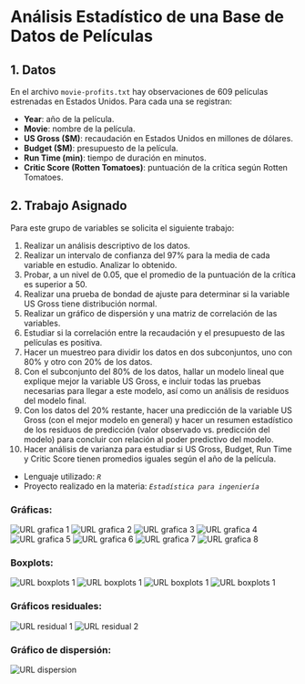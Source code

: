 # Análisis Estadístico de una Base de Datos de Películas

## 1. Datos

En el archivo `movie-profits.txt` hay observaciones de 609 películas estrenadas en Estados Unidos. Para cada una se registran:

- **Year**: año de la película.
- **Movie**: nombre de la película.
- **US Gross ($M)**: recaudación en Estados Unidos en millones de dólares.
- **Budget ($M)**: presupuesto de la película.
- **Run Time (min)**: tiempo de duración en minutos.
- **Critic Score (Rotten Tomatoes)**: puntuación de la crítica según Rotten Tomatoes.

## 2. Trabajo Asignado

Para este grupo de variables se solicita el siguiente trabajo:

1. Realizar un análisis descriptivo de los datos.
2. Realizar un intervalo de confianza del 97% para la media de cada variable en estudio. Analizar lo obtenido.
3. Probar, a un nivel de 0.05, que el promedio de la puntuación de la crítica es superior a 50.
4. Realizar una prueba de bondad de ajuste para determinar si la variable US Gross tiene distribución normal.
5. Realizar un gráfico de dispersión y una matriz de correlación de las variables.
6. Estudiar si la correlación entre la recaudación y el presupuesto de las películas es positiva.
7. Hacer un muestreo para dividir los datos en dos subconjuntos, uno con 80% y otro con 20% de los datos.
8. Con el subconjunto del 80% de los datos, hallar un modelo lineal que explique mejor la variable US Gross, e incluir todas las pruebas necesarias para llegar a este modelo, así como un análisis de residuos del modelo final.
9. Con los datos del 20% restante, hacer una predicción de la variable US Gross (con el mejor modelo en general) y hacer un resumen estadístico de los residuos de predicción (valor observado vs. predicción del modelo) para concluir con relación al poder predictivo del modelo.
10. Hacer análisis de varianza para estudiar si US Gross, Budget, Run Time y Critic Score tienen promedios iguales según el año de la película.

- Lenguaje utilizado: *```R```*
- Proyecto realizado en la materia: *```Estadística para ingeniería```*

### Gráficas:

![URL grafica 1](Gráficas/Rplot.png)
![URL grafica 2](Gráficas/Rplot01.png)
![URL grafica 3](Gráficas/Rplot02.png)
![URL grafica 4](Gráficas/Rplot03.png)
![URL grafica 5](Gráficas/Rplot04.png)
![URL grafica 6](Gráficas/Rplot05.png)
![URL grafica 7](Gráficas/Rplot06.png)
![URL grafica 8](Gráficas/Rplot07.png)

### Boxplots:

![URL boxplots 1](Gráficas/BoxplotTimevsAño.png)
![URL boxplots 1](Gráficas/BoxplotPuntuacionvsAño.png)
![URL boxplots 1](Gráficas/BoxplotPresupuestovsAño.png)
![URL boxplots 1](Gráficas/boxplotRecaudacionvsAño.png)

### Gráficos residuales:

![URL residual 1](Gráficas/graficoresidualesmodelo01.png)
![URL residual 2](Gráficas/graficoresidualesmodelo02.png)

### Gráfico de dispersión:

![URL dispersion](Gráficas/graficodedispersion.png)
